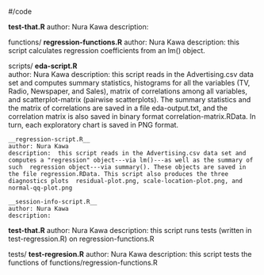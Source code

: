 #/code

__test-that.R__
author: Nura Kawa
description:

functions/
	__regression-functions.R__
	author: Nura Kawa
	description: this script calculates regression coefficients from an lm() object.


scripts/
	__eda-script.R__  
	author: Nura Kawa
	description: this script reads in the Advertising.csv data set and computes summary statistics, histograms for all the 	variables (TV, Radio,
	Newspaper, and Sales), matrix of correlations among all variables, and scatterplot-matrix (pairwise scatterplots). The summary statistics and the 		matrix of correlations are saved in a file eda-output.txt, and
	the correlation matrix is also saved in binary format correlation-matrix.RData. In turn, each exploratory chart is 
	saved in PNG format.
	
	__regression-script.R__  
	author: Nura Kawa
	description:  this script reads in the Advertising.csv data set and computes a "regression" object---via lm()---as well as the summary of such 	regression object---via summary(). These objects are saved in the file regression.RData. This script also produces the three diagnostics plots 	residual-plot.png, scale-location-plot.png, and normal-qq-plot.png 

	__session-info-script.R__
	author: Nura Kawa
	description:



__test-that.R__
author: Nura Kawa
description: this script runs tests (written in test-regression.R) on regression-functions.R


tests/
	__test-regresion.R__
	author: Nura Kawa 
	description: this script tests the functions of functions/regression-functions.R

